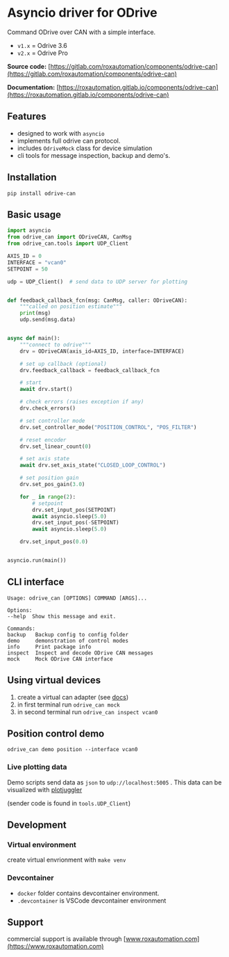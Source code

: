 # Asyncio driver for ODrive



Command ODrive over CAN with a simple interface.


* `v1.x` = Odrive 3.6
* `v2.x` = Odrive Pro


**Source code:** [https://gitlab.com/roxautomation/components/odrive-can](https://gitlab.com/roxautomation/components/odrive-can)

**Documentation:** [https://roxautomation.gitlab.io/components/odrive-can](https://roxautomation.gitlab.io/components/odrive-can)


## Features

* designed to work with `asyncio`
* implements full odrive can protocol.
* includes `OdriveMock` class for device simulation
* cli tools for message inspection, backup and demo's.

## Installation

    pip install odrive-can

## Basic usage

```python
import asyncio
from odrive_can import ODriveCAN, CanMsg
from odrive_can.tools import UDP_Client

AXIS_ID = 0
INTERFACE = "vcan0"
SETPOINT = 50

udp = UDP_Client()  # send data to UDP server for plotting


def feedback_callback_fcn(msg: CanMsg, caller: ODriveCAN):
    """called on position estimate"""
    print(msg)
    udp.send(msg.data)


async def main():
    """connect to odrive"""
    drv = ODriveCAN(axis_id=AXIS_ID, interface=INTERFACE)

    # set up callback (optional)
    drv.feedback_callback = feedback_callback_fcn

    # start
    await drv.start()

    # check errors (raises exception if any)
    drv.check_errors()

    # set controller mode
    drv.set_controller_mode("POSITION_CONTROL", "POS_FILTER")

    # reset encoder
    drv.set_linear_count(0)

    # set axis state
    await drv.set_axis_state("CLOSED_LOOP_CONTROL")

    # set position gain
    drv.set_pos_gain(3.0)

    for _ in range(2):
        # setpoint
        drv.set_input_pos(SETPOINT)
        await asyncio.sleep(5.0)
        drv.set_input_pos(-SETPOINT)
        await asyncio.sleep(5.0)

    drv.set_input_pos(0.0)


asyncio.run(main())


```


## CLI interface

    Usage: odrive_can [OPTIONS] COMMAND [ARGS]...

    Options:
    --help  Show this message and exit.

    Commands:
    backup   Backup config to config folder
    demo     demonstration of control modes
    info     Print package info
    inspect  Inspect and decode ODrive CAN messages
    mock     Mock ODrive CAN interface


## Using virtual devices

1. create a virtual can adapter (see [docs](https://odrive-can-roxautomation-components-9f5f4b809336bc0ecbd5b8cd8e4.gitlab.io/can_tools/#virtual-can))
2. in first terminal run `odrive_can mock`
3. in second terminal run `odrive_can inspect vcan0`



## Position control demo

    odrive_can demo position --interface vcan0

### Live plotting data

Demo scripts send data as `json` to `udp://localhost:5005` .
This data can be visualized with [plotjuggler](https://plotjuggler.io/)

(sender code is found in `tools.UDP_Client`)




## Development

### Virtual environment

create virtual envrionment with   `make venv`

### Devcontainer

* `docker` folder contains devcontainer environment.
* `.devcontainer` is VSCode devcontainer environment



## Support

commercial support is available through [www.roxautomation.com](https://www.roxautomation.com)
